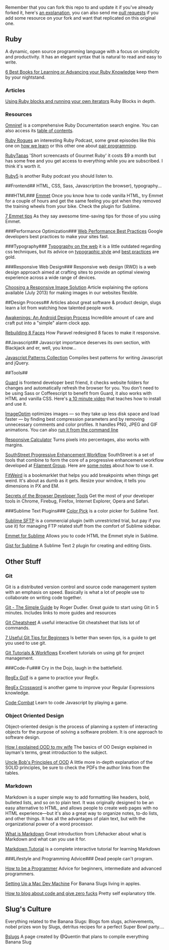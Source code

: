 Remember that you can fork this repo to and update it if you've already forked it, here's [an explanation](https://help.github.com/articles/fork-a-repo), you can also send me [pull requests](https://help.github.com/articles/using-pull-requests) if you add some resource on your fork and want that replicated on this original one.

## Ruby ##
A dynamic, open source programming language with a focus on simplicity and productivity. It has an elegant syntax that is natural to read and easy to write.

[6 Best Books for Learning or Advancing your Ruby Knowledge](http://blog.mediumequalsmessage.com/6-best-learning-ruby-books) keep them by your nightstand.  

### Articles ###
[Using Ruby blocks and running your own iterators](http://www.skorks.com/2009/09/using-ruby-blocks-and-rolling-your-own-iterators/) Ruby Blocks in depth.

### Resources ###
[Omniref](http://www.omniref.com/) is a comprehensive Ruby Documentation search engine. You can also access its [table of contents](http://www.omniref.com/docs/ruby/stdlib/2.0.0-p247/index.html).

[Ruby Rogues](http://rubyrogues.com/) an interesting Ruby Podcast, some great episodes like this one on [how we learn](http://rubyrogues.com/131-rr-how-to-learn/) or this other one about [pair programming](http://rubyrogues.com/126-rr-remote-pair-programming-with-sam-livingston-gray/).  

[RubyTapas](http://www.rubytapas.com/) 'Short screencasts of Gourmet Ruby' it costs $9 a month but has some free and you get access to everything while you are subscribed. I think it's worth it.  

[Ruby5](http://ruby5.envylabs.com/) is another Ruby podcast you should listen to.

##Frontend##
HTML, CSS, Sass, Javascript(on the browser), typography...

###HTML###
[Emmet](http://emmet.io/) Once you know how to code vanilla HTML, try Emmet for a couple of hours and get the same feeling you got when they removed the training wheels from your bike. Check the plugin for Sublime.  

[7 Emmet tips](http://designshack.net/articles/css/7-awesome-emmet-html-time-saving-tips/) As they say awesome time-saving tips for those of you using Emmet.  

###Performance Optimization###
[Web Performance Best Practices](https://developers.google.com/speed/docs/best-practices/rules_intro) Google developers best practices to make your sites fast. 

###Typography###
[Typography on the web](http://www.inkwell.ie/typography/index.html) it is a little outdated regarding css techniques, but its advice on [typographic style](http://www.inkwell.ie/typography/typographic-style.html) and [best practices](http://www.inkwell.ie/typography/recommendations.html) are gold.

###Responsive Web Design###
Responsive web design (RWD) is a web design approach aimed at crafting sites to provide an optimal viewing experience across a wide range of devices.

[Choosing a Responsive Image Solution](http://mobile.smashingmagazine.com/2013/07/08/choosing-a-responsive-image-solution/) Article explaining the options available (July 2013) for making images in our websites flexible.

##Design Process##
Articles about great software & product design, slugs learn a lot from watching how talented people work.

[Awakenings: An Android Design Process](http://dewith.com/2012/an-android-design-process/) Incredible amount of care and craft put into a "simple" alarm clock app.

[Rebuilding 8 Faces](http://hub.tutsplus.com/articles/how-they-did-it-rebuilding-8-faces--webdesign-13947) How Paravel redesigned 8 faces to make it responsive.

##Javascript##
Javascript importance deserves its own section, with Blackjack and er, well, you know...  

[Javascript Patterns Collection](http://shichuan.github.io/javascript-patterns/) Compiles best patterns for writing Javascript and jQuery.  

##Tools##

[Guard](https://github.com/guard/guard) is frontend developer best friend, it checks website folders for changes and automatically refresh the browser for you. You don't need to be using Sass or Coffeescript to benefit from Guard, it also works with HTML and vanilla CSS. Here's  [a 10 minute video](http://net.tutsplus.com/tutorials/tools-and-tips/guard-is-your-best-friend/) that teaches how to install and use it.  

[ImageOptim](http://imageoptim.com/) optimizes images — so they take up less disk space and load faster — by finding best compression parameters and by removing unnecessary comments and color profiles. It handles PNG, JPEG and GIF animations. You can also [run it from the command line](http://imageoptim.com/command-line.html)

[Responsive Calculator](http://rwdcalc.com/) Turns pixels into percentages, also works with margins.

[SouthStreet Progressive Enhancement Workflow](https://github.com/filamentgroup/southstreet) SouthStreet is a set of tools that combine to form the core of a progressive enhancement workflow developed at [Filament Group](http://filamentgroup.com/). Here are [some notes](http://www.lukew.com/ff/entry.asp?1565) about how to use it.

[FitWeird](http://davatron5000.github.io/fitWeird/) is a bookmarklet that helps you add breakpoints when things get weird. It's about as dumb as it gets. Resize your window, it tells you dimensions in PX and EM.  

[Secrets of the Browser Developer Tools](http://devtoolsecrets.com/) Get the most of your developer tools in Chrome, Firebug, Firefox, Internet Explorer, Opera and Safari.

###Sublime Text Plugins###
[Color Pick](https://github.com/jnordberg/sublime-colorpick) is a color picker for Sublime Text.

[Sublime SFTP](http://wbond.net/sublime_packages/sftp) is a commercial plugin (with unrestricted trial, but pay if you use it) for managing FTP related stuff from the comfort of Sublime sidebar.

[Emmet for Sublime](https://github.com/sergeche/emmet-sublime) Allows you to code HTML the Emmet style in Sublime.

[Gist for Sublime](https://github.com/condemil/Gist) A Sublime Text 2 plugin for creating and editing Gists.  



## Other Stuff ##
### Git ###
Git is a distributed version control and source code management system with an emphasis on speed. Basically is what a lot of people use to collaborate on writing code together.

[Git - The Simple Guide](http://rogerdudler.github.io/git-guide/) by Roger Dudler. Great guide to start using Git in 5 minutes. Includes links to more guides and resources

[Git Cheatsheet](http://www.ndpsoftware.com/git-cheatsheet.html) A useful interactive Git cheatsheet that lists lot of commands.  

[7 Useful Git Tips for Beginners](http://sixrevisions.com/web-development/git-tips/) Is better than seven tips, is a guide to get you used to use git.

[Git Tutorials & Workflows](https://www.atlassian.com/git) Excellent tutorials on using git for project management.

###Code-Fu###
Cry in the Dojo, laugh in the battlefield.  

[RegEx Golf](http://regex.alf.nu/) is a game to practice your RegEx.  
 
[RegEx Crossword](http://regexcrossword.com/) is another game to improve your Regular Expressions knowledge.

[Code Combat](http://codecombat.com/) Learn to code Javascript by playing a game.

### Object Oriented Design ###
Object-oriented design is the process of planning a system of interacting objects for the purpose of solving a software problem. It is one approach to software design.

[How I explained OOD to my wife](http://www.codeproject.com/Articles/93369/How-I-explained-OOD-to-my-wife) The basics of OO Design explained in layman's terms, great introduction to the subject.

[Uncle Bob's Principles of OOD](http://butunclebob.com/ArticleS.UncleBob.PrinciplesOfOod) A little more in-depth explanation of the SOLID principles, be sure to check the PDFs the author links from the tables.

### Markdown ###
Markdown is a super simple way to add formatting like headers, bold, bulleted lists, and so on to plain text. It was originally designed to be an easy alternative to HTML, and allows people to create web pages with no HTML experience—but it's also a great way to organize notes, to-do lists, and other things. It has all the advantages of plain text, but with the organizational power of a word processor.

[What is Markdown](http://lifehacker.com/5943320/what-is-markdown-and-why-is-it-better-for-my-to+do-lists-and-notes) Great introduction from Lifehacker about what is Markdown and what can you use it for.

[Markdown Tutorial](http://www.markdowntutorial.com/) is a complete interactive tutorial for learning Markdown

###Lifestyle and Programming Advice###
Dead people can't program.

[How to be a Programmer](http://samizdat.mines.edu/howto/HowToBeAProgrammer.html) Advice for beginners, intermediate and advanced programmers.

[Setting Up a Mac Dev Machine](http://net.tutsplus.com/tutorials/tools-and-tips/setting-up-a-mac-dev-machine-from-zero-to-hero-with-dotfiles) For Banana Slugs living in apples.  

[How to blog about code and give zero fucks](http://www.garann.com/dev/2013/how-to-blog-about-code-and-give-zero-fucks/) Pretty self explanatory title.  

## Slug's Culture ##
Everything related to the Banana Slugs: Blogs fom slugs, achievements, nobel prizes won by Slugs, detritus recipes for a perfect Super Bowl party....

[Bslugs](http://bslugs.com/) A page created by @Quentin that plans to compile everything Banana Slug


